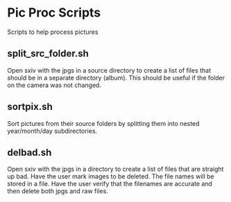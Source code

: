 # Pic Proc Scripts

Scripts to help process pictures

## split_src_folder.sh

Open sxiv with the jpgs in a source directory to create a list of files that
should be in a separate directory (album). This should be useful if the folder
on the camera was not changed.

## sortpix.sh

Sort pictures from their source folders by splitting them into nested
year/month/day subdirectories.

## delbad.sh

Open sxiv with the jpgs in a directory to create a list of files that are
straight up bad. Have the user mark images to be deleted. The file names will
be stored in a file. Have the user verify that the filenames are accurate and
then delete both jpgs and raw files.
